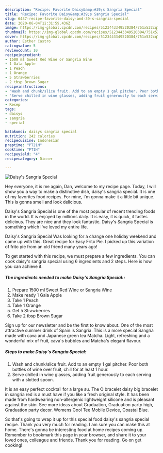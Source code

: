 ```yaml
---
description: "Recipe: Favorite Daisy&amp;#39;s Sangria Special"
title: "Recipe: Favorite Daisy&amp;#39;s Sangria Special"
slug: 6437-recipe-favorite-daisy-and-39-s-sangria-special
date: 2020-06-04T12:31:59.436Z
image: https://img-global.cpcdn.com/recipes/5123443349520384/751x532cq70/daisys-sangria-special-recipe-main-photo.jpg
thumbnail: https://img-global.cpcdn.com/recipes/5123443349520384/751x532cq70/daisys-sangria-special-recipe-main-photo.jpg
cover: https://img-global.cpcdn.com/recipes/5123443349520384/751x532cq70/daisys-sangria-special-recipe-main-photo.jpg
author: Esther Castro
ratingvalue: 5
reviewcount: 10
recipeingredient:
- 1500 ml Sweet Red Wine or Sangria Wine
- 1 Gala Apple
- 1 Peach
- 1 Orange
- 5 Strawberries
- 2 tbsp Brown Sugar
recipeinstructions:
- "Wash and chunk/slice fruit. Add to an empty 1 gal pitcher. Poor both bottles of wine over fruit, chill for at least 1 hour."
- "Serve chilled in wine glasses, adding fruit generously to each serving with a slotted spoon."
categories:
- Resep
tags:
- daisys
- sangria
- special

katakunci: daisys sangria special
nutrition: 242 calories
recipecuisine: Indonesian
preptime: "PT21M"
cooktime: "PT1H"
recipeyield: "4"
recipecategory: Dinner

---
```



![Daisy&#39;s Sangria Special](https://img-global.cpcdn.com/recipes/5123443349520384/751x532cq70/daisys-sangria-special-recipe-main-photo.jpg)

Hey everyone, it is me again, Dan, welcome to my recipe page. Today, I will show you a way to make a distinctive dish, daisy&#39;s sangria special. It is one of my favorites food recipes. For mine, I'm gonna make it a little bit unique. This is gonna smell and look delicious.

Daisy&#39;s Sangria Special is one of the most popular of recent trending foods in the world. It is enjoyed by millions daily. It is easy, it is quick, it tastes delicious. They are nice and they look fantastic. Daisy&#39;s Sangria Special is something which I've loved my entire life.

Daisy&#39;s Sangria Special Was looking for a change one holiday weekend and came up with this. Great recipe for Easy Frito Pie. I picked up this variation of frito pie from an old friend many years ago!


To get started with this recipe, we must prepare a few ingredients. You can cook daisy&#39;s sangria special using 6 ingredients and 2 steps. Here is how you can achieve it.

##### The ingredients needed to make Daisy&#39;s Sangria Special::

1. Prepare 1500 ml Sweet Red Wine or Sangria Wine
1. Make ready 1 Gala Apple
1. Take 1 Peach
1. Take 1 Orange
1. Get 5 Strawberries
1. Take 2 tbsp Brown Sugar


Sign up for our newsletter and be the first to know about. One of the most attractive summer drink of Spain is Sangría. This is a more special Sangría made with cava and Japanese green tea Matcha. Light, refreshing and a wonderful mix of fruit, cava&#39;s bubbles and Matcha&#39;s elegant flavour. 

##### Steps to make Daisy&#39;s Sangria Special:

1. Wash and chunk/slice fruit. Add to an empty 1 gal pitcher. Poor both bottles of wine over fruit, chill for at least 1 hour.
1. Serve chilled in wine glasses, adding fruit generously to each serving with a slotted spoon.


It is an easy perfect cocktail for a large su. The O bracelet daisy big bracelet in sangria red is a must have if you like a fresh original style. It has been made from hardwearing non-allergenic lightweight silicone and is pleasant against the skin. See more ideas about Graduation, Graduation party high, Graduation party decor. Womens Cool Tee Mobile Device, Coastal Blue. 

So that's going to wrap it up for this special food daisy&#39;s sangria special recipe. Thank you very much for reading. I am sure you can make this at home. There's gonna be interesting food at home recipes coming up. Remember to bookmark this page in your browser, and share it to your loved ones, colleague and friends. Thank you for reading. Go on get cooking!
